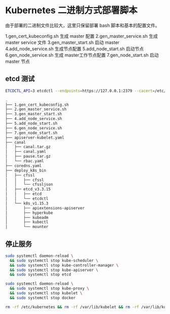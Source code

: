 
# Kubernetes 二进制方式部署脚本

由于部署的二进制文件比较大，这里只保留部署 bash 脚本和基本的配置文件。

1.gen_cert_kubeconfig.sh 生成 master 配置
2.gen_master_service.sh 生成 master service 文件
3.gen_master_start.sh 启动 master 
4.add_node_service.sh 生成节点配置
5.add_node_start.sh 启动节点
6.gen_node_service.sh 生成 master工作节点配置
7.gen_node_start.sh 启动 master 节点

## etcd 测试

```bash
ETCDCTL_API=3 etcdctl --endpoints=https://127.0.0.1:2379 --cacert=/etc/kubernetes/config/ca.pem --cert=/etc/kubernetes/config/kubernetes.pem --key=/etc/kubernetes/config/kubernetes-key.pem get / --prefix --keys-only
```

```bash
.
├── 1.gen_cert_kubeconfig.sh
├── 2.gen_master_service.sh
├── 3.gen_master_start.sh
├── 4.add_node_service.sh
├── 5.add_node_start.sh
├── 6.gen_node_service.sh
├── 7.gen_node_start.sh
├── apiserver-kubelet.yaml
├── canal
│   ├── canal.tar.gz
│   ├── canal.yaml
│   ├── pause.tar.gz
│   └── rbac.yaml
├── coredns.yaml
├── deploy_k8s_bin
│   ├── cfssl
│   │   ├── cfssl
│   │   └── cfssljson
│   ├── etcd_v3.3.15
│   │   ├── etcd
│   │   └── etcdctl
│   └── k8s_v1.15.3
│       ├── apiextensions-apiserver
│       ├── hyperkube
│       ├── kubeadm
│       ├── kubectl
│       └── mounter
```

## 停止服务

```bash
sudo systemctl daemon-reload \
  && sudo systemctl stop kube-scheduler \
  && sudo systemctl stop kube-controller-manager \
  && sudo systemctl stop kube-apiserver \
  && sudo systemctl stop etcd

sudo systemctl daemon-reload \
  && sudo systemctl stop kube-proxy \
  && sudo systemctl stop kubelet \
  && sudo systemctl stop docker

rm -rf /etc/kubernetes && rm -rf /var/lib/kubelet && rm -rf /var/lib/kube-proxy
```
